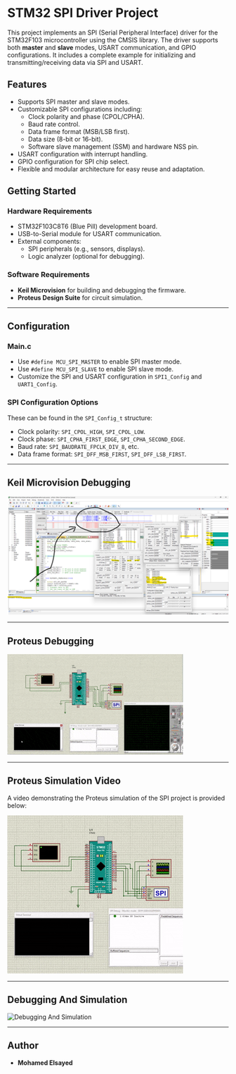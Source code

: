 # STM32 SPI Driver Project

This project implements an SPI (Serial Peripheral Interface) driver for the STM32F103 microcontroller using the CMSIS library. The driver supports both **master** and **slave** modes, USART communication, and GPIO configurations. It includes a complete example for initializing and transmitting/receiving data via SPI and USART.

## **Features**
- Supports SPI master and slave modes.
- Customizable SPI configurations including:
  - Clock polarity and phase (CPOL/CPHA).
  - Baud rate control.
  - Data frame format (MSB/LSB first).
  - Data size (8-bit or 16-bit).
  - Software slave management (SSM) and hardware NSS pin.
- USART configuration with interrupt handling.
- GPIO configuration for SPI chip select.
- Flexible and modular architecture for easy reuse and adaptation.

## **Getting Started**

### **Hardware Requirements**
- STM32F103C8T6 (Blue Pill) development board.
- USB-to-Serial module for USART communication.
- External components:
  - SPI peripherals (e.g., sensors, displays).
  - Logic analyzer (optional for debugging).

### **Software Requirements**
- **Keil Microvision** for building and debugging the firmware.
- **Proteus Design Suite** for circuit simulation.

---

## **Configuration**

### **Main.c**
- Use `#define MCU_SPI_MASTER` to enable SPI master mode.
- Use `#define MCU_SPI_SLAVE` to enable SPI slave mode.
- Customize the SPI and USART configuration in `SPI1_Config` and `UART1_Config`.

### **SPI Configuration Options**
These can be found in the `SPI_Config_t` structure:
- Clock polarity: `SPI_CPOL_HIGH`, `SPI_CPOL_LOW`.
- Clock phase: `SPI_CPHA_FIRST_EDGE`, `SPI_CPHA_SECOND_EDGE`.
- Baud rate: `SPI_BAUDRATE_FPCLK_DIV_8`, etc.
- Data frame format: `SPI_DFF_MSB_FIRST`, `SPI_DFF_LSB_FIRST`.

---

## **Keil Microvision Debugging**

![Keil Microvision](KeilMicroVissionDebugging.png)

---

## **Proteus Debugging**

![Proteus Debugging](ProteusDebugging.gif)

---

## **Proteus Simulation Video**
A video demonstrating the Proteus simulation of the SPI project is provided below:

![Proteus Simulation](ProteusSimulation.gif)

---

## **Debugging And Simulation**

![Debugging And Simulation](https://drive.google.com/drive/u/0/folders/1o7-TtYZM_jGr4sHdMb5TUClpLTbO6Yav)

---

## **Author**
- **Mohamed Elsayed**

